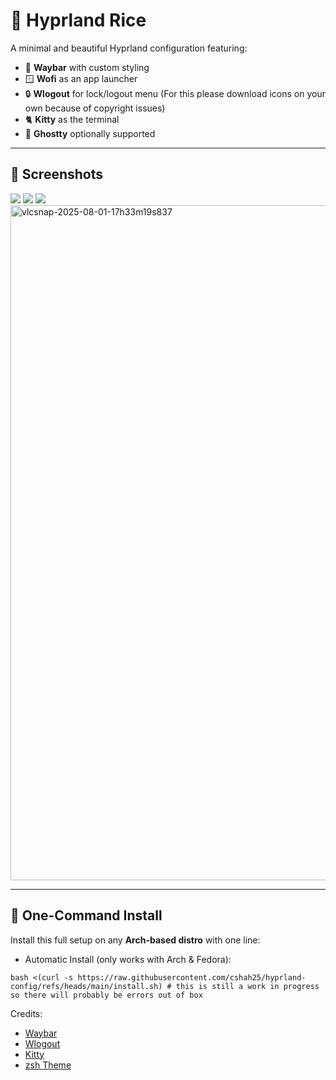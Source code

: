 # 🌌 Hyprland Rice

A minimal and beautiful Hyprland configuration featuring:
- 🧊 **Waybar** with custom styling
- 🪟 **Wofi** as an app launcher
- 🔒 **Wlogout** for lock/logout menu (For this please download icons on your own because of copyright issues)
- 🐈 **Kitty** as the terminal
- 👻 **Ghostty** optionally supported

---

## 📸 Screenshots

![](https://media.discordapp.net/attachments/1063311488296689767/1400982970910773348/image.png?ex=688e9e91&is=688d4d11&hm=8670b2bd0d4cce732ba01d69f226098a4098e777d0de569f81931367a6edba29&=&format=webp&quality=lossless&width=895&height=504)
![](https://media.discordapp.net/attachments/1063311488296689767/1400983062095073372/image.png?ex=688e9ea7&is=688d4d27&hm=c158be1b81e5e28c4397f69d39b9fab35394d1be802d45952dd9c32ed85d988e&=&format=webp&quality=lossless)
![](https://media.discordapp.net/attachments/1063311488296689767/1400983142755602462/image.png?ex=688e9eba&is=688d4d3a&hm=da2904eac51348ff7c7cad13164525b14dd87e4119fe3c0c7a6a452bb5b89136&=&format=webp&quality=lossless&width=895&height=504)
<img width="1920" height="1080" alt="vlcsnap-2025-08-01-17h33m19s837" src="https://github.com/user-attachments/assets/57a534c5-1345-4e1f-bc1a-c7d3a94af7a9" />

---

## 🚀 One-Command Install

Install this full setup on any **Arch-based distro** with one line:
- Automatic Install (only works with Arch & Fedora):
```
bash <(curl -s https://raw.githubusercontent.com/cshah25/hyprland-config/refs/heads/main/install.sh) # this is still a work in progress so there will probably be errors out of box
```

Credits:
- [Waybar](https://github.com/Prateek7071/dotfiles)
- [Wlogout](https://github.com/gfhdhytghd/wlogout-theme)
- [Kitty](https://github.com/dexpota/kitty-themes/blob/master/themes/Parasio_Dark.conf)
- [zsh Theme](https://github.com/romkatv/powerlevel10k)
